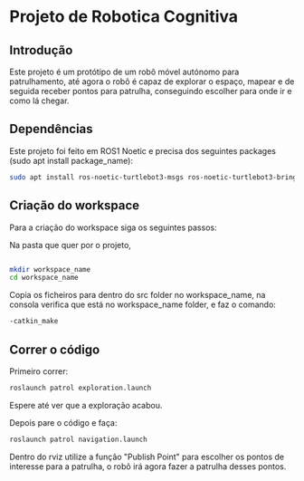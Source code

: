 # Projeto de Robotica Cognitiva

## Introdução

Este projeto é um protótipo de um robô móvel autónomo para patrulhamento, até agora o robô é capaz de explorar o espaço, mapear e de seguida receber pontos para patrulha, conseguindo escolher para onde ir e como lá chegar.

## Dependências

Este projeto foi feito em ROS1 Noetic e precisa dos seguintes packages (sudo apt install package_name):

```bash
sudo apt install ros-noetic-turtlebot3-msgs ros-noetic-turtlebot3-bringup ros-noetic-turtlebot3-slam ros-noetic-turtlebot3-navigation ros-noetic-joint-state-publisher-gui ros-noetic-navigation ros-noetic-gmapping ros-noetic-explore-lite
```

## Criação do workspace

Para a criação do workspace siga os seguintes passos:

Na pasta que quer por o projeto,

```bash

mkdir workspace_name
cd workspace_name

```

Copia os ficheiros para dentro do src folder no workspace_name, na consola verifica que está no workspace_name folder, e faz o comando:

```bash
-catkin_make
```

## Correr o código

Primeiro correr:

```bash
roslaunch patrol exploration.launch
```

Espere até ver que a exploração acabou.

Depois pare o código e faça:

```bash
roslaunch patrol navigation.launch
```

Dentro do rviz utilize a função "Publish Point" para escolher os pontos de interesse para a patrulha, o robô irá agora fazer a patrulha desses pontos.

